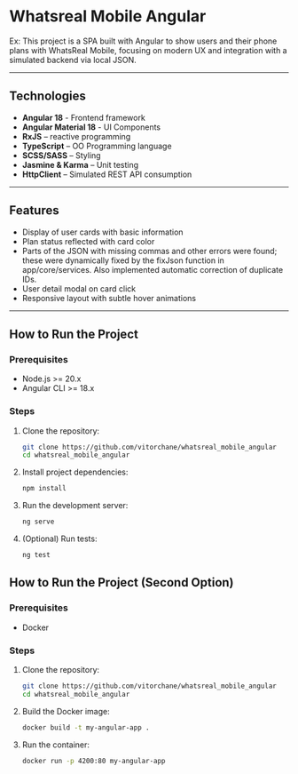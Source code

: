 # Whatsreal Mobile Angular

Ex: This project is a SPA built with Angular to show users and their phone plans with WhatsReal Mobile, focusing on modern UX and integration with a simulated backend via local JSON.

---

## Technologies

- **Angular 18** - Frontend framework
- **Angular Material 18** - UI Components
- **RxJS** – reactive programming  
- **TypeScript** – OO Programming language
- **SCSS/SASS** – Styling  
- **Jasmine & Karma** – Unit testing  
- **HttpClient** – Simulated REST API consumption  

---

## Features

- Display of user cards with basic information
- Plan status reflected with card color  
- Parts of the JSON with missing commas and other errors were found; these were dynamically fixed by the fixJson function in app/core/services. Also implemented automatic correction of duplicate IDs.  
- User detail modal on card click  
- Responsive layout with subtle hover animations  

---

## How to Run the Project

### Prerequisites

- Node.js >= 20.x  
- Angular CLI >= 18.x  

### Steps

1. Clone the repository:
   ```bash
   git clone https://github.com/vitorchane/whatsreal_mobile_angular
   cd whatsreal_mobile_angular

2. Install project dependencies:
    ```bash
    npm install

3. Run the development server:
    ```bash
    ng serve

4. (Optional) Run tests:
    ```bash
    ng test

## How to Run the Project (Second Option)

### Prerequisites

- Docker 

### Steps

1. Clone the repository:
   ```bash
   git clone https://github.com/vitorchane/whatsreal_mobile_angular
   cd whatsreal_mobile_angular

2. Build the Docker image:
    ```bash
    docker build -t my-angular-app .

3. Run the container:
    ```bash
    docker run -p 4200:80 my-angular-app